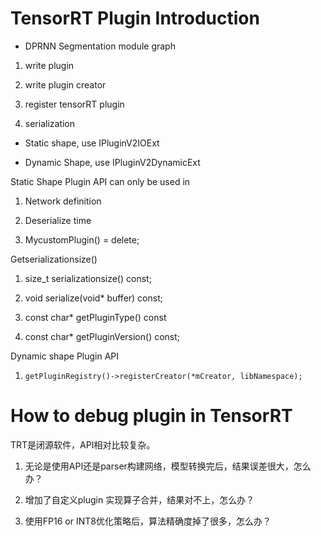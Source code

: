 # TensorRT Plugin Introduction

- DPRNN Segmentation module graph

1. write plugin

2. write plugin creator 

3. register tensorRT plugin

4. serialization 

* Static shape, use IPluginV2IOExt

* Dynamic Shape, use IPluginV2DynamicExt

Static Shape Plugin API can only be used in 

1. Network definition

2. Deserialize time

3. MycustomPlugin() = delete;


Getserializationsize()

1. size_t serializationsize() const;

2. void serialize(void* buffer) const;

3. const char* getPluginType() const

4. const char* getPluginVersion() const;

Dynamic shape Plugin API

1. `getPluginRegistry()->registerCreator(*mCreator, libNamespace);`


# How to debug plugin in TensorRT

TRT是闭源软件，API相对比较复杂。

1. 无论是使用API还是parser构建网络，模型转换完后，结果误差很大，怎么办？

2. 增加了自定义plugin 实现算子合并，结果对不上，怎么办？

3. 使用FP16 or INT8优化策略后，算法精确度掉了很多，怎么办？